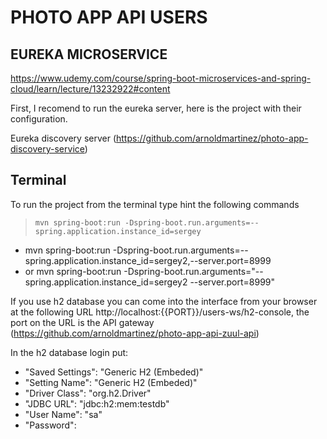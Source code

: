 # PHOTO APP API USERS 

## EUREKA MICROSERVICE
https://www.udemy.com/course/spring-boot-microservices-and-spring-cloud/learn/lecture/13232922#content

First, I recomend to run the eureka server, here is the project with their configuration.

Eureka discovery server (https://github.com/arnoldmartinez/photo-app-discovery-service)

## Terminal

To run the project from the terminal type hint the following commands

>     mvn spring-boot:run -Dspring-boot.run.arguments=--spring.application.instance_id=sergey
- mvn spring-boot:run -Dspring-boot.run.arguments=--spring.application.instance_id=sergey2,--server.port=8999
- or mvn spring-boot:run -Dspring-boot.run.arguments="--spring.application.instance_id=sergey2 --server.port=8999"

If you use h2 database you can come into the interface from your browser at the following URL http://localhost:{{PORT}}/users-ws/h2-console, 
the port on the URL is the API gateway (https://github.com/arnoldmartinez/photo-app-api-zuul-api)

In the h2 database login put:

- "Saved Settings": "Generic H2 (Embeded)"
- "Setting Name":   "Generic H2 (Embeded)"
- "Driver Class":   "org.h2.Driver"
- "JDBC URL":       "jdbc:h2:mem:testdb"
- "User Name":      "sa"
- "Password":





